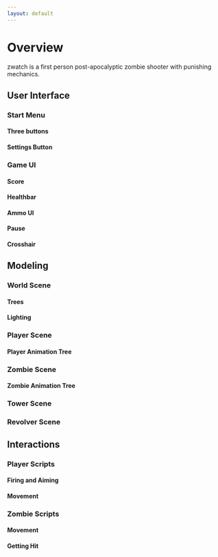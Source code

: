 ```yaml
---
layout: default
---
```


# Overview
zwatch is a first person post-apocalyptic zombie shooter with punishing
mechanics.

## User Interface
### Start Menu
#### Three buttons
#### Settings Button
### Game UI
#### Score
#### Healthbar
#### Ammo UI
#### Pause
#### Crosshair

## Modeling
### World Scene
#### Trees
#### Lighting
### Player Scene
#### Player Animation Tree
### Zombie Scene
#### Zombie Animation Tree
### Tower Scene
### Revolver Scene

## Interactions
### Player Scripts
#### Firing and Aiming
#### Movement
### Zombie Scripts
#### Movement
#### Getting Hit
